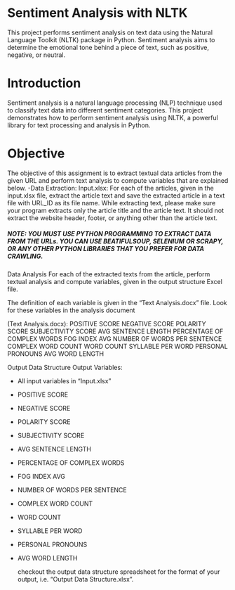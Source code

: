 # Sentiment Analysis with NLTK
This project performs sentiment analysis on text data using the Natural Language Toolkit (NLTK) package in Python. Sentiment analysis aims to determine the emotional tone behind a piece of text, such as positive, negative, or neutral.

# Introduction
Sentiment analysis is a natural language processing (NLP) technique used to classify text data into different sentiment categories. This project demonstrates how to perform sentiment analysis using NLTK, a powerful library for text processing and analysis in Python.
# Objective 
The objective of this assignment is to extract textual data articles from the given URL and perform text analysis to compute variables that are explained below.
-Data Extraction: Input.xlsx: For each of the articles, given in the input.xlsx file, extract the article text and save the extracted article in a text file with URL_ID as its file name. While extracting text, please make sure your program extracts only the article title and the article text. It should not extract the website header, footer, or anything other than the article text.

##### NOTE: YOU MUST USE PYTHON PROGRAMMING TO EXTRACT DATA FROM THE URLs. YOU CAN USE BEATIFULSOUP, SELENIUM OR SCRAPY, OR ANY OTHER PYTHON LIBRARIES THAT YOU PREFER FOR DATA CRAWLING.

Data Analysis For each of the extracted texts from the article, perform textual analysis and compute variables, given in the output structure Excel file. 

The definition of each variable is given in the “Text Analysis.docx” file. Look for these variables in the analysis document 

(Text Analysis.docx): POSITIVE SCORE NEGATIVE SCORE POLARITY SCORE SUBJECTIVITY SCORE AVG SENTENCE LENGTH PERCENTAGE OF COMPLEX WORDS FOG INDEX AVG NUMBER OF WORDS PER SENTENCE COMPLEX WORD COUNT WORD COUNT SYLLABLE PER WORD PERSONAL PRONOUNS AVG WORD LENGTH

Output Data Structure Output Variables: 
- All input variables in “Input.xlsx” 
- POSITIVE SCORE
- NEGATIVE SCORE
- POLARITY SCORE
- SUBJECTIVITY SCORE
-  AVG SENTENCE LENGTH
-  PERCENTAGE OF COMPLEX WORDS
-  FOG INDEX AVG
-  NUMBER OF WORDS PER SENTENCE
-  COMPLEX WORD COUNT
-  WORD COUNT
-  SYLLABLE PER WORD
-  PERSONAL PRONOUNS
-  AVG WORD LENGTH

   checkout the output data structure spreadsheet for the format of your output, i.e. “Output Data Structure.xlsx”.
